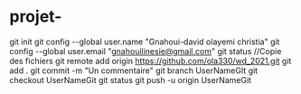 # projet-
git init 
git config --global user.name "Gnahoui-david olayemi christia"
git config --global user.email "gnahouilinesie@gmail.com"
git status
//Copie des fichiers
git remote add origin https://github.com/ola330/wd_2021.git
git add .
git commit -m "Un commentaire"
git branch UserNameGIt
git checkout UserNameGit
git status
git push -u origin UserNameGit

